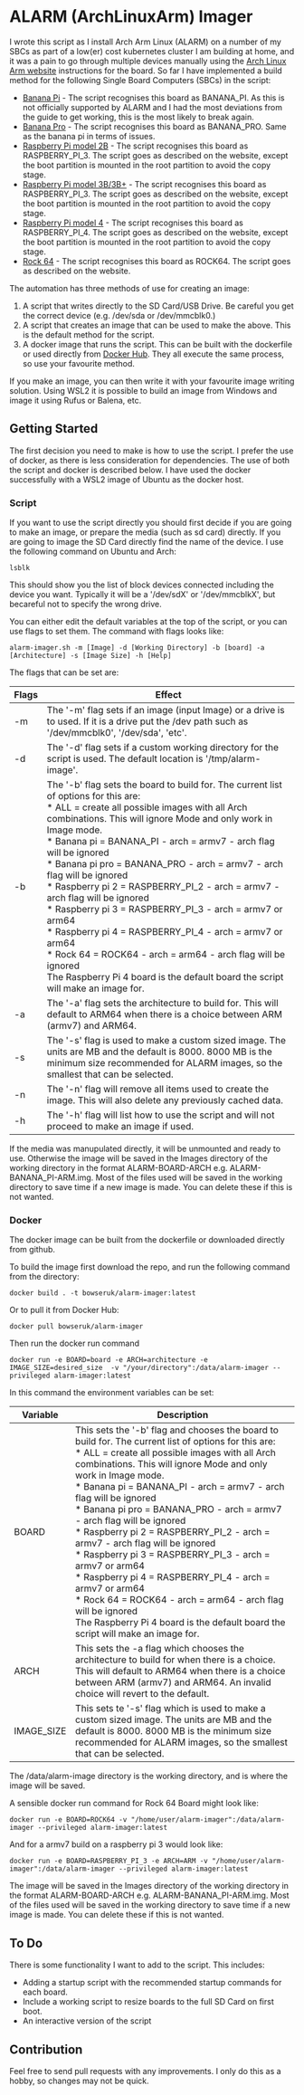 # ALARM (ArchLinuxArm) Imager

I wrote this script as I install Arch Arm Linux (ALARM) on a number of my SBCs as part of a low(er) cost kubernetes cluster I am building at home, and it was a pain to go through multiple devices manually using the [Arch Linux Arm website](https://archlinuxarm.org/) instructions for the board. So far I have implemented a build method for the following Single Board Computers (SBCs) in the script:
* [Banana Pi](https://wiki.archlinux.org/title/Banana_Pi) - The script recognises this board as BANANA_PI. As this is not officially supported by ALARM and I had the most deviations from the guide to get working, this is the most likely to break again.
* [Banana Pro](https://wiki.archlinux.org/title/Banana_Pro) - The script recognises this board as BANANA_PRO. Same as the banana pi in terms of issues.
* [Raspberry Pi model 2B](https://archlinuxarm.org/platforms/armv7/broadcom/raspberry-pi-2) - The script recognises this board as RASPBERRY_PI_3. The script goes as described on the website, except the boot partition is mounted in the root partition to avoid the copy stage.
* [Raspberry Pi model 3B/3B+](https://archlinuxarm.org/platforms/armv8/broadcom/raspberry-pi-3) - The script recognises this board as RASPBERRY_PI_3. The script goes as described on the website, except the boot partition is mounted in the root partition to avoid the copy stage.
* [Raspberry Pi model 4](https://archlinuxarm.org/platforms/armv8/broadcom/raspberry-pi-4) - The script recognises this board as RASPBERRY_PI_4. The script goes as described on the website, except the boot partition is mounted in the root partition to avoid the copy stage.
* [Rock 64](https://archlinuxarm.org/platforms/armv8/rockchip/rock64) - The script recognises this board as ROCK64. The script goes as described on the website.

The automation has three methods of use for creating an image:
1. A script that writes directly to the SD Card/USB Drive. Be careful you get the correct device (e.g. /dev/sda or /dev/mmcblk0.)
2. A script that creates an image that can be used to make the above. This is the default method for the script.
3. A docker image that runs the script. This can be built with the dockerfile or used directly from [Docker Hub](https://hub.docker.com/r/bowseruk/alarm-imager).
They all execute the same process, so use your favourite method.

If you make an image, you can then write it with your favourite image writing solution. Using WSL2 it is possible to build an image from Windows and image it using Rufus or Balena, etc.

## Getting Started

The first decision you need to make is how to use the script. I prefer the use of docker, as there is less consideration for dependencies. The use of both the script and docker is described below. I have used the docker successfully with a WSL2 image of Ubuntu as the docker host.

### Script
If you want to use the script directly you should first decide if you are going to make an image, or prepare the media (such as sd card) directly. If you are going to image the SD Card directly find the name of the device. I use the following command on Ubuntu and Arch:
    
    lsblk
    
This should show you the list of block devices connected including the device you want. Typically it will be a '/dev/sdX' or '/dev/mmcblkX', but becareful not to specify the wrong drive.

You can either edit the default variables at the top of the script, or you can use flags to set them. The command with flags looks like:

    alarm-imager.sh -m [Image] -d [Working Directory] -b [board] -a [Architecture] -s [Image Size] -h [Help]

The flags that can be set are:

Flags | Effect
------|-------
-m | The '-m' flag sets if an image (input Image) or a drive is to used. If it is a drive put the /dev path such as '/dev/mmcblk0', '/dev/sda', 'etc'.
-d | The '-d' flag sets if a custom working directory for the script is used. The default location is '/tmp/alarm-image'.
-b | The '-b' flag sets the board to build for. The current list of options for this are:<br>* ALL = create all possible images with all Arch combinations. This will ignore Mode and only work in Image mode.<br>* Banana pi = BANANA_PI - arch = armv7 - arch flag will be ignored<br>* Banana pi pro = BANANA_PRO - arch = armv7 - arch flag will be ignored<br>* Raspberry pi 2 = RASPBERRY_PI_2 - arch = armv7 - arch flag will be ignored<br>* Raspberry pi 3 = RASPBERRY_PI_3 - arch = armv7 or arm64<br>* Raspberry pi 4 = RASPBERRY_PI_4 - arch = armv7 or arm64<br>* Rock 64 = ROCK64 - arch = arm64  - arch flag will be ignored<br>The Raspberry Pi 4 board is the default board the script will make an image for.
-a | The '-a' flag sets the architecture to build for. This will default to ARM64 when there is a choice between ARM (armv7) and ARM64.
-s | The '-s' flag is used to make a custom sized image. The units are MB and the default is 8000. 8000 MB is the minimum size recommended for ALARM images, so the smallest that can be selected.
-n | The '-n' flag will remove all items used to create the image. This will also delete any previously cached data.
-h | The '-h' flag will list how to use the script and will not proceed to make an image if used.

If the media was manupulated directly, it will be unmounted and ready to use. Otherwise the image will be saved in the Images directory of the working directory in the format ALARM-BOARD-ARCH e.g. ALARM-BANANA_PI-ARM.img. Most of the files used will be saved in the working directory to save time if a new image is made. You can delete these if this is not wanted.

### Docker

The docker image can be built from the dockerfile or downloaded directly from github.

To build the image first download the repo, and run the following command from the directory:
    
    docker build . -t bowseruk/alarm-imager:latest
    
Or to pull it from Docker Hub:

    docker pull bowseruk/alarm-imager

Then run the docker run command

    docker run -e BOARD=board -e ARCH=architecture -e IMAGE_SIZE=desired_size  -v "/your/directory":/data/alarm-imager --privileged alarm-imager:latest

In this command the environment variables can be set:

Variable | Description
---------|-------------
BOARD | This sets the '-b' flag and chooses the board to build for. The current list of options for this are:<br>* ALL = create all possible images with all Arch combinations. This will ignore Mode and only work in Image mode.<br>* Banana pi = BANANA_PI - arch = armv7 - arch flag will be ignored<br>* Banana pi pro = BANANA_PRO - arch = armv7 - arch flag will be ignored<br>* Raspberry pi 2 = RASPBERRY_PI_2 - arch = armv7 - arch flag will be ignored<br>* Raspberry pi 3 = RASPBERRY_PI_3 - arch = armv7 or arm64<br>* Raspberry pi 4 = RASPBERRY_PI_4 - arch = armv7 or arm64<br>* Rock 64 = ROCK64 - arch = arm64  - arch flag will be ignored<br>The Raspberry Pi 4 board is the default board the script will make an image for.
ARCH | This sets the -a flag which chooses the architecture to build for when there is a choice. This will default to ARM64 when there is a choice between ARM (armv7) and ARM64. An invalid choice will revert to the default.
IMAGE_SIZE | This sets te '-s' flag which is used to make a custom sized image. The units are MB and the default is 8000. 8000 MB is the minimum size recommended for ALARM images, so the smallest that can be selected.

The /data/alarm-image directory is the working directory, and is where the image will be saved.

A sensible docker run command for Rock 64 Board might look like:

    docker run -e BOARD=ROCK64 -v "/home/user/alarm-imager":/data/alarm-imager --privileged alarm-imager:latest
    
And for a armv7 build on a raspberry pi 3 would look like:

    docker run -e BOARD=RASPBERRY_PI_3 -e ARCH=ARM -v "/home/user/alarm-imager":/data/alarm-imager --privileged alarm-imager:latest

The image will be saved in the Images directory of the working directory in the format ALARM-BOARD-ARCH e.g. ALARM-BANANA_PI-ARM.img. Most of the files used will be saved in the working directory to save time if a new image is made. You can delete these if this is not wanted.

## To Do
There is some functionality I want to add to the script. This includes:
* Adding a startup script with the recommended startup commands for each board.
* Include a working script to resize boards to the full SD Card on first boot.
* An interactive version of the script

## Contribution
Feel free to send pull requests with any improvements. I only do this as a hobby, so changes may not be quick.


